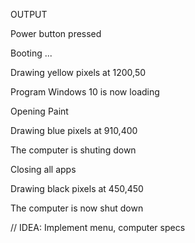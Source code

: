 OUTPUT


Power button pressed

Booting ...

Drawing  yellow pixels at 1200,50

Program Windows 10 is now loading 

Opening Paint

Drawing  blue pixels at 910,400

The computer is shuting down

Closing all apps

Drawing  black pixels at 450,450

The computer is now shut down


// IDEA: Implement menu, computer specs
